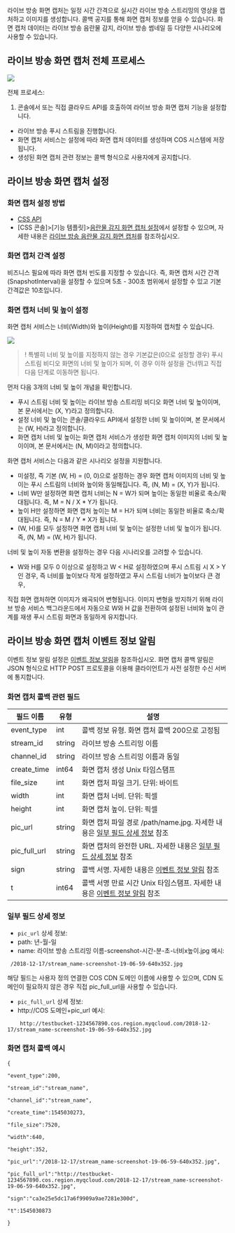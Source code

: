 


라이브 방송 화면 캡처는 일정 시간 간격으로 실시간 라이브 방송 스트리밍의 영상을 캡처하고 이미지를 생성합니다. 콜백 공지를 통해 화면 캡처 정보를 얻을 수 있습니다. 화면 캡처 데이터는 라이브 방송 음란물 감지, 라이브 방송 썸네일 등 다양한 시나리오에 사용할 수 있습니다.

## 라이브 방송 화면 캡처 전체 프로세스
![](https://qcloudimg.tencent-cloud.cn/raw/c0412cf3d639a0f9804a7fc08373a9de.png)

전체 프로세스:
1. 콘솔에서 또는 직접 클라우드 API를 호출하여 라이브 방송 화면 캡처 기능을 설정합니다.
- 라이브 방송 푸시 스트림을 진행합니다. 
- 화면 캡처 서비스는 설정에 따라 화면 캡처 데이터를 생성하며 COS 시스템에 저장됩니다.
- 생성된 화면 캡처 관련 정보는 콜백 형식으로 사용자에게 공지합니다.

## 라이브 방송 화면 캡처 설정

### 화면 캡처 설정 방법
- [CSS API](https://intl.cloud.tencent.com/document/product/267/30760#.E6.88.AA.E5.9B.BE.E9.89.B4.E9.BB.84.E7.9B.B8.E5.85.B3.E6.8E.A5.E5.8F.A3)
- [CSS 콘솔]>[기능 템플릿]>[음란물 감지 화면 캡처 설정](https://console.cloud.tencent.com/live/config/jtjh)에서 설정할 수 있으며, 자세한 내용은 [라이브 방송 음란물 감지 화면 캡처](https://www.tencentcloud.com/document/product/267/31072)를 참조하십시오.

### 화면 캡처 간격 설정

비즈니스 필요에 따라 화면 캡처 빈도를 지정할 수 있습니다. 즉, 화면 캡처 시간 간격(SnapshotInterval)을 설정할 수 있으며 5초 - 300초 범위에서 설정할 수 있고 기본 간격값은 10초입니다.

### 화면 캡처 너비 및 높이 설정

화면 캡처 서비스는 너비(Width)와 높이(Height)를 지정하여 캡처할 수 있습니다.

 ![](https://main.qcloudimg.com/raw/86e3ce12a58b5125cca87a2d19ff922f.png)

>! 특별히 너비 및 높이를 지정하지 않는 경우 기본값은(0으로 설정할 경우) 푸시 스트림 비디오 화면의 너비 및 높이가 되며, 이 경우 이하 설정을 건너뛰고 직접 다음 단계로 이동하면 됩니다.

먼저 다음 3개의 너비 및 높이 개념을 확인합니다.

- 푸시 스트림 너비 및 높이는 라이브 방송 스트리밍 비디오 화면 너비 및 높이이며, 본 문서에서는 (X, Y)라고 정의합니다.
- 설정 너비 및 높이는 콘솔/클라우드 API에서 설정한 너비 및 높이이며, 본 문서에서는 (W, H)라고 정의합니다.
- 화면 캡처 너비 및 높이는 화면 캡처 서비스가 생성한 화면 캡처 이미지의 너비 및 높이이며, 본 문서에서는 (N, M)이라고 정의합니다.

화면 캡처 서비스는 다음과 같은 시나리오 설정을 지원합니다.

- 미설정, 즉 기본 (W, H) = (0, 0)으로 설정하는 경우 화면 캡처 이미지의 너비 및 높이는 푸시 스트림의 너비와 높이와 동일해집니다. 즉, (N, M) = (X, Y)가 됩니다.
- 너비 W만 설정하면 화면 캡처 너비는 N = W가 되며 높이는 동일한 비율로 축소/확대됩니다. 즉, M = N / X \* Y가 됩니다.
- 높이 H만 설정하면 화면 캡처 높이는 M = H가 되며 너비는 동일한 비율로 축소/확대됩니다. 즉, N = M / Y \* X가 됩니다.
- (W, H)를 모두 설정하면 화면 캡처 너비 및 높이는 설정한 너비 및 높이가 됩니다. 즉, (N, M) = (W, H)가 됩니다.

너비 및 높이 자동 변환을 설정하는 경우 다음 시나리오를 고려할 수 있습니다.

- W와 H를 모두 0 이상으로 설정하고 W < H로 설정하였으며 푸시 스트림 시 X > Y인 경우, 즉 너비를 높이보다 작게 설정하였고 푸시 스트림 너비가 높이보다 큰 경우,

직접 화면 캡처하면 이미지가 왜곡되어 변형됩니다. 이미지 변형을 방지하기 위해 라이브 방송 서비스 백그라운드에서 자동으로 W와 H 값을 전환하여 설정된 너비와 높이 관계를 재생 푸시 스트림 화면과 동일하게 유지합니다.


## 라이브 방송 화면 캡처 이벤트 정보 알림

이벤트 정보 알림 설정은 [이벤트 정보 알림](https://intl.cloud.tencent.com/document/product/267/31566)을 참조하십시오. 화면 캡처 콜백 알림은 JSON 형식으로 HTTP POST 프로토콜을 이용해 클라이언트가 사전 설정한 수신 서버에 통지합니다.

### 화면 캡처 콜백 관련 필드

| 필드 이름 | 유형 | 설명 |
| --- | --- | --- |
| event\_type | int | 콜백 정보 유형. 화면 캡처 콜백 200으로 고정됨 |
| stream\_id | string | 라이브 방송 스트리밍 이름 |
| channel\_id | string | 라이브 방송 스트리밍 이름과 동일 |
| create\_time | int64 | 화면 캡처 생성 Unix 타임스탬프 |
| file\_size | int | 화면 캡처 파일 크기. 단위: 바이트 |
| width | int | 화면 캡처 너비. 단위: 픽셀 |
| height | int | 화면 캡처 높이. 단위: 픽셀 |
| pic\_url | string | 화면 캡처 파일 경로 /path/name.jpg. 자세한 내용은 [일부 필드 상세 정보](#jump) 참조 |
| pic\_full\_url | string | 화면 캡처의 완전한 URL. 자세한 내용은 [일부 필드 상세 정보](#jump) 참조 |
| sign | string | 콜백 서명. 자세한 내용은 [이벤트 정보 알림](https://intl.cloud.tencent.com/document/product/267/31566) 참조 |
| t | int64 | 콜백 서명 만료 시간 Unix 타임스탬프. 자세한 내용은 [이벤트 정보 알림](https://intl.cloud.tencent.com/document/product/267/31566) 참조 |

### <span id="jump">일부 필드 상세 정보</span>
- `pic_url` 상세 정보:
 - path: 년-월-일
 - name: 라이브 방송 스트리밍 이름-screenshot-시간-분-초-너비x높이.jpg
 예시:
```
 /2018-12-17/stream_name-screenshot-19-06-59-640x352.jpg
```
해당 필드는 사용자 정의 연결한 COS CDN 도메인 이름에 사용할 수 있으며, CDN 도메인이 필요하지 않은 경우 직접 pic_full_url을 사용할 수 있습니다.

- `pic_full_url` 상세 정보:
 - http://COS 도메인+pic_url
	예시:
```
	http://testbucket-1234567890.cos.region.myqcloud.com/2018-12-17/stream_name-screenshot-19-06-59-640x352.jpg
```


### 화면 캡처 콜백 예시

```
{

"event_type":200,

"stream_id":"stream_name",

"channel_id":"stream_name",

"create_time":1545030273,

"file_size":7520,

"width":640,

"height":352,

"pic_url":"/2018-12-17/stream_name-screenshot-19-06-59-640x352.jpg",

"pic_full_url":"http://testbucket-1234567890.cos.region.myqcloud.com/2018-12-17/stream_name-screenshot-19-06-59-640x352.jpg",

"sign":"ca3e25e5dc17a6f9909a9ae7281e300d",

"t":1545030873

}
```
